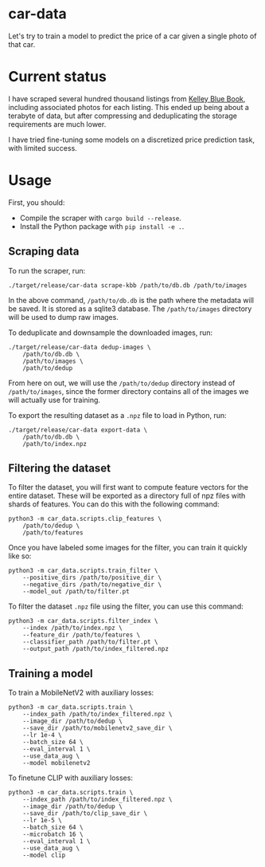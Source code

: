 # car-data

Let's try to train a model to predict the price of a car given a single photo of that car.

# Current status

I have scraped several hundred thousand listings from [Kelley Blue Book](https://www.kbb.com/), including associated photos for each listing. This ended up being about a terabyte of data, but after compressing and deduplicating the storage requirements are much lower.

I have tried fine-tuning some models on a discretized price prediction task, with limited success.

# Usage

First, you should:

 * Compile the scraper with `cargo build --release`.
 * Install the Python package with `pip install -e .`.

## Scraping data

To run the scraper, run:

```
./target/release/car-data scrape-kbb /path/to/db.db /path/to/images
```

In the above command, `/path/to/db.db` is the path where the metadata will be saved. It is stored as a sqlite3 database. The `/path/to/images` directory will be used to dump raw images.

To deduplicate and downsample the downloaded images, run:

```
./target/release/car-data dedup-images \
    /path/to/db.db \
    /path/to/images \
    /path/to/dedup
```

From here on out, we will use the `/path/to/dedup` directory instead of `/path/to/images`, since the former directory contains all of the images we will actually use for training.

To export the resulting dataset as a `.npz` file to load in Python, run:

```
./target/release/car-data export-data \
    /path/to/db.db \
    /path/to/index.npz
```

## Filtering the dataset

To filter the dataset, you will first want to compute feature vectors for the entire dataset. These will be exported as a directory full of npz files with shards of features. You can do this with the following command:

```
python3 -m car_data.scripts.clip_features \
    /path/to/dedup \
    /path/to/features
```

Once you have labeled some images for the filter, you can train it quickly like so:

```
python3 -m car_data.scripts.train_filter \
    --positive_dirs /path/to/positive_dir \
    --negative_dirs /path/to/negative_dir \
    --model_out /path/to/filter.pt
```

To filter the dataset `.npz` file using the filter, you can use this command:

```
python3 -m car_data.scripts.filter_index \
    --index /path/to/index.npz \
    --feature_dir /path/to/features \
    --classifier_path /path/to/filter.pt \
    --output_path /path/to/index_filtered.npz
```

## Training a model

To train a MobileNetV2 with auxiliary losses:

```
python3 -m car_data.scripts.train \
    --index_path /path/to/index_filtered.npz \
    --image_dir /path/to/dedup \
    --save_dir /path/to/mobilenetv2_save_dir \
    --lr 1e-4 \
    --batch_size 64 \
    --eval_interval 1 \
    --use_data_aug \
    --model mobilenetv2
```

To finetune CLIP with auxiliary losses:

```
python3 -m car_data.scripts.train \
    --index_path /path/to/index_filtered.npz \
    --image_dir /path/to/dedup \
    --save_dir /path/to/clip_save_dir \
    --lr 1e-5 \
    --batch_size 64 \
    --microbatch 16 \
    --eval_interval 1 \
    --use_data_aug \
    --model clip
```
